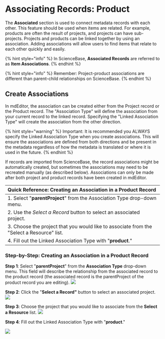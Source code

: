 # Associating Records: Product

The **Associated** section is used to connect metadata records with each other. This feature should be used when items are related. For example, products are often the result of projects, and projects can have sub-projects. Projects and products can be linked together by using an association. Adding associations will allow users to find items that relate to each other quickly and easily.

{% hint style="info" %}
In ScienceBase, **Associated Records** are referred to as **Item Associations**.
{% endhint %}

{% hint style="info" %}
Remember: Project-product associations are different than parent-child relationships on ScienceBase.
{% endhint %}

## Create Associations

In mdEditor, the association can be created either from the Project record or the Product record. The "Association Type" will define the association from your current record to the linked record. Specifying the "Linked Association Type" will create the association from the other direction.

{% hint style="warning" %}
Important: It is recommended you ALWAYS specify the Linked Association Type when you create associations. This will ensure the associations are defined from both directions and be present in the metadata regardless of how the metadata is translated or where it is used in the future.
{% endhint %}

If records are imported from ScienceBase, the record associations might be automatically created, but sometimes the associations may need to be recreated manually \(as described below\). Associations can only be made after both project and product records have been created in mdEditor.

| Quick Reference: Creating an Association in a Product Record |
| :--- |
| 1. Select "**parentProject**" from the Association Type drop-down menu. |
| 2. Use the _Select a Record_ button to select an associated project. |
| 3. Choose the project that you would like to associate from the "Select a Resource" list. |
| 4. Fill out the Linked Association Type with "**product**." |

### Step-by-Step: Creating an Association in a Product Record

**Step 1**: Select "**parentProject**" from the **Association Type** drop-down menu. This field will describe the relationship from the associated record to the product record \(the associated record is the parentProject of the product record you are editing\). ![](../.gitbook/assets/product_association_type.PNG)

**Step 2**: Click the "**Select a Record"** button to select an associated project. ![](../.gitbook/assets/select_a_record_button.png)

**Step 3**: Choose the project that you would like to associate from the **Select a Resource** list. ![](../.gitbook/assets/product_association_choose_parent.PNG)

**Step 4**: Fill out the Linked Association Type with "**product**."

![](../.gitbook/assets/product_association_linked_record.PNG)

